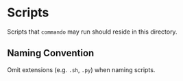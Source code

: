 # Scripts

Scripts that `commando` may run should reside in this directory.

## Naming Convention

Omit extensions (e.g. `.sh`, `.py`) when naming scripts.
